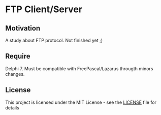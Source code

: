 # FTP Client/Server

## Motivation
A study about FTP protocol. Not finished yet ;) 

## Require

Delphi 7. Must be compatible with FreePascal/Lazarus througth minors changes. 

## License

This project is licensed under the MIT License - see the [LICENSE](LICENSE) file for details
